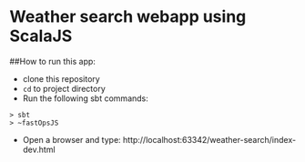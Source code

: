 # Weather search webapp using ScalaJS

##How to run this app:

* clone this repository
* `cd` to project directory
* Run the following sbt commands:
```
> sbt
> ~fastOpsJS

```
* Open a browser and type: http://localhost:63342/weather-search/index-dev.html
